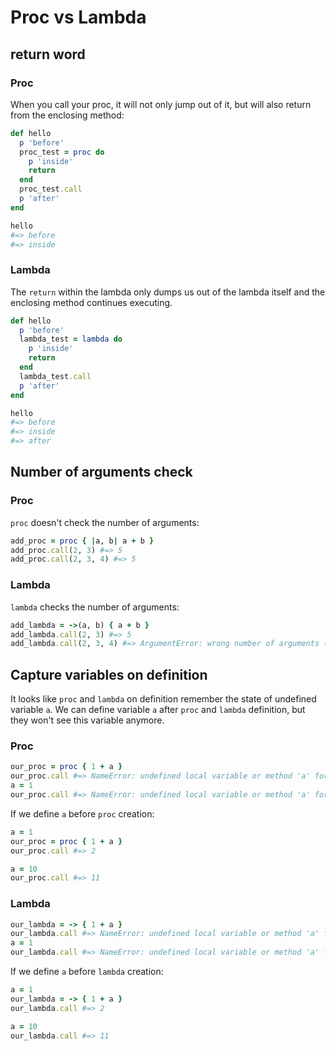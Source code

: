# Proc vs Lambda

## return word

### Proc

When you call your proc, it will not only jump out of it, but will also return from the enclosing method:

```ruby
def hello
  p 'before'
  proc_test = proc do
    p 'inside'
    return
  end
  proc_test.call
  p 'after'
end

hello
#=> before
#=> inside
```

### Lambda

The `return` within the lambda only dumps us out of the lambda itself and the enclosing method continues executing.

```ruby
def hello
  p 'before'
  lambda_test = lambda do
    p 'inside'
    return
  end
  lambda_test.call
  p 'after'
end

hello
#=> before
#=> inside
#=> after
```

## Number of arguments check

### Proc

`proc` doesn't check the number of arguments:

```ruby
add_proc = proc { |a, b| a + b }
add_proc.call(2, 3) #=> 5
add_proc.call(2, 3, 4) #=> 5
```


### Lambda

`lambda` checks the number of arguments:

```ruby
add_lambda = ->(a, b) { a + b }
add_lambda.call(2, 3) #=> 5
add_lambda.call(2, 3, 4) #=> ArgumentError: wrong number of arguments (given 3, expected 2)
```

## Capture variables on definition

It looks like `proc` and `lambda` on definition remember the state of undefined variable `a`.
We can define variable `a` after `proc` and `lambda` definition, but they won't see this variable anymore.

### Proc

```ruby
our_proc = proc { 1 + a }
our_proc.call #=> NameError: undefined local variable or method 'a' for main:Object
a = 1
our_proc.call #=> NameError: undefined local variable or method 'a' for main:Object
```

If we define `a` before `proc` creation:

```ruby
a = 1
our_proc = proc { 1 + a }
our_proc.call #=> 2

a = 10
our_proc.call #=> 11
```

### Lambda

```ruby
our_lambda = -> { 1 + a }
our_lambda.call #=> NameError: undefined local variable or method 'a' for main:Object
a = 1
our_lambda.call #=> NameError: undefined local variable or method 'a' for main:Object
```

If we define `a` before `lambda` creation:

```ruby
a = 1
our_lambda = -> { 1 + a }
our_lambda.call #=> 2

a = 10
our_lambda.call #=> 11
```
